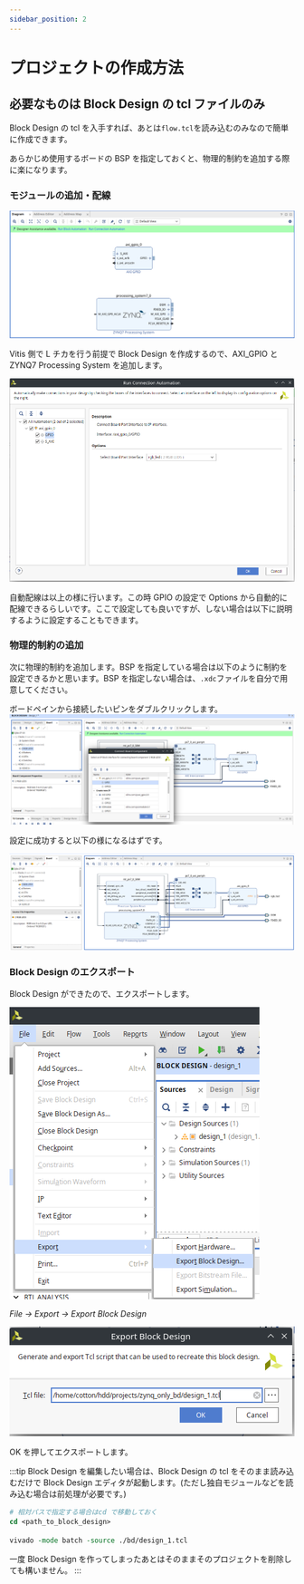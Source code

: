 ```yaml
---
sidebar_position: 2
---
```


# プロジェクトの作成方法

## 必要なものは Block Design の tcl ファイルのみ

Block Design の tcl を入手すれば、あとは`flow.tcl`を読み込むのみなので簡単に作成できます。

あらかじめ使用するボードの BSP を指定しておくと、物理的制約を追加する際に楽になります。

### モジュールの追加・配線

![](./img/1.png)

Vitis 側で L チカを行う前提で Block Design を作成するので、AXI_GPIO と ZYNQ7 Processing System を追加します。

![](./img/2.png)

自動配線は以上の様に行います。この時 GPIO の設定で Options から自動的に配線できるらしいです。ここで設定しても良いですが、しない場合は以下に説明するように設定することもできます。

### 物理的制約の追加

次に物理的制約を追加します。BSP を指定している場合は以下のように制約を設定できるかと思います。BSP を指定しない場合は、`.xdc`ファイルを自分で用意してください。

ボードペインから接続したいピンをダブルクリックします。
![](./img/4.png)

設定に成功すると以下の様になるはずです。

![](./img/5.png)

### Block Design のエクスポート

Block Design ができたので、エクスポートします。

![](./img/6.png)

_File -> Export -> Export Block Design_

![](./img/7.png)

OK を押してエクスポートします。

:::tip
Block Design を編集したい場合は、Block Design の tcl をそのまま読み込むだけで Block Design エディタが起動します。(ただし独自モジュールなどを読み込む場合は前処理が必要です。)

```tcl
# 相対パスで指定する場合はcd で移動しておく
cd <path_to_block_design>

vivado -mode batch -source ./bd/design_1.tcl
```

一度 Block Design を作ってしまったあとはそのままそのプロジェクトを削除しても構いません。
:::
